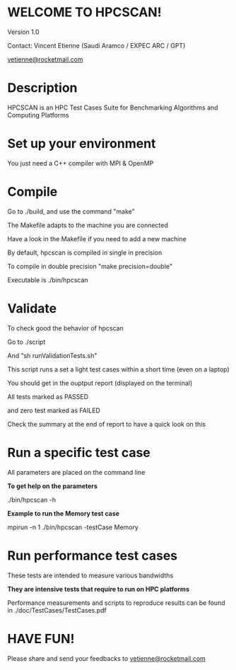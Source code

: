 
#  WELCOME TO HPCSCAN! 

Version 1.0

Contact: Vincent Etienne (Saudi Aramco / EXPEC ARC / GPT)

vetienne@rocketmail.com

# Description

HPCSCAN is an HPC Test Cases Suite for Benchmarking Algorithms and Computing Platforms

# Set up your environment

You just need a C++ compiler with MPI & OpenMP

# Compile

Go to ./build, and use the command "make"

The Makefile adapts to the machine you are connected

Have a look in the Makefile if you need to add a new machine

By default, hpcscan is compiled in single in precision

To compile in double precision "make precision=double"

Executable is ./bin/hpcscan

# Validate

To check good the behavior of hpcscan

Go to ./script

And "sh runValidationTests.sh"

This script runs a set a light test cases within a short time (even on a laptop)

You should get in the ouptput report (displayed on the terminal)

All tests marked as PASSED

and zero test marked as FAILED

Check the summary at the end of report to have a quick look on this

# Run a specific test case

All parameters are placed on the command line

**To get help on the parameters**

./bin/hpcscan -h

**Example to run the Memory test case**

mpirun -n 1 ./bin/hpcscan -testCase Memory

# Run performance test cases

These tests are intended to measure various bandwidths

**They are intensive tests that require to run on HPC platforms**

Performance measurements and scripts to reproduce results can be found in ./doc/TestCases/TestCases.pdf

# HAVE FUN!

Please share and send your feedbacks to vetienne@rocketmail.com



